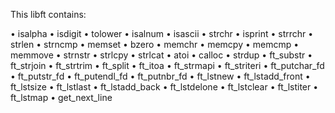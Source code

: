 This libft contains:

• isalpha
• isdigit
• tolower
• isalnum
• isascii
• strchr
• isprint
• strrchr
• strlen
• strncmp
• memset
• bzero
• memchr
• memcpy
• memcmp
• memmove
• strnstr
• strlcpy
• strlcat
• atoi
• calloc
• strdup
• ft_substr
• ft_strjoin
• ft_strtrim
• ft_split
• ft_itoa
• ft_strmapi
• ft_striteri
• ft_putchar_fd
• ft_putstr_fd
• ft_putendl_fd
• ft_putnbr_fd
• ft_lstnew
• ft_lstadd_front
• ft_lstsize
• ft_lstlast
• ft_lstadd_back
• ft_lstdelone
• ft_lstclear
• ft_lstiter
• ft_lstmap
• get_next_line